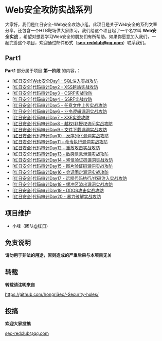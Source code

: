 # Web安全攻防实战系列


大家好，我们是红日安全-Web安全攻防小组。此项目是关于Web安全的系列文章分享，还包含一个HTB靶场供大家练习，我们给这个项目起了一个名字叫 **Web安全实战** ，希望对想要学习Web安全的朋友们有所帮助。如果你愿意加入我们，一起完善这个项目，欢迎通过邮件形式（**sec-redclub@qq.com**）联系我们。

## Part1

**Part1** 部分属于项目 **第一阶段** 的内容，：

* [ [红日安全]Web安全Day1 - SQL注入实战攻防](/Part1/Day1/files/README.md) 
* [ [红日安全]代码审计Day2 - XSS跨站实战攻防](/Part1/Day2/files/README.md) 
* [ [红日安全]代码审计Day3 - CSRF实战攻防](/Part1/Day3/files/README.md) 
* [ [红日安全]代码审计Day4 - SSRF实战攻防](/Part1/Day4/files/README.md) 
* [ [红日安全]代码审计Day5 - 任意文件上传实战攻防](/Part1/Day5/files/README.md) 
* [ [红日安全]代码审计Day6 - 业务逻辑漏洞实战攻防](/Part1/Day6/files/README.md) 
* [ [红日安全]代码审计Day7 - XXE实战攻防](/Part1/Day7/files/README.md) 
* [ [红日安全]代码审计Day8 - 越权/非授权访问实战攻防](/Part1/Day8/files/README.md) 
* [[红日安全]代码审计Day9 - 文件下载漏洞实战攻防](/Part1/Day9/files/README.md) 
* [[红日安全]代码审计Day10 - 反序列化漏洞实战攻防](/Part1/Day10/files/README.md) 
* [[红日安全]代码审计Day11 - 命令执行漏洞实战攻防](/Part1/Day11/files/README.md) 
* [[红日安全]代码审计Day12 - 重放攻击实战攻防](/Part1/Day12/files/README.md) 
* [[红日安全]代码审计Day13 - 敏感信息泄漏实战攻防](/Part1/Day13/files/README.md) 
* [[红日安全]代码审计Day14 - 短信验证码漏洞实战攻防](/Part1/Day14/files/README.md) 
* [[红日安全]代码审计Day15 - 图片验证码漏洞实战攻防](/Part1/Day15/files/README.md) 
* [[红日安全]代码审计Day16 - 会话固定漏洞实战攻防](/Part1/Day16/files/README.md) 
* [[红日安全]代码审计Day17 - 远程代码执行/代码注入实战攻防](/Part1/Day17/files/README.md) 
* [[红日安全]代码审计Day18 - 缓冲区溢出漏洞实战攻防](/Part1/Day17/files/README.md) 
* [[红日安全]代码审计Day19 - DDOS攻击实战攻防](/Part1/Day17/files/README.md) 
* [[红日安全]代码审计Day20 - 暴力破解实战攻防](/Part1/Day17/files/README.md) 



## 项目维护

- 小峰（团队[@红日](http://sec-redclub.com/))

## 免责说明

**请勿用于非法的用途，否则造成的严重后果与本项目无关**

## 转载

**转载请注明来自**

https://github.com/hongriSec/-Security-holes/

## 投搞

**欢迎大家投搞**

sec-redclub@qq.com
